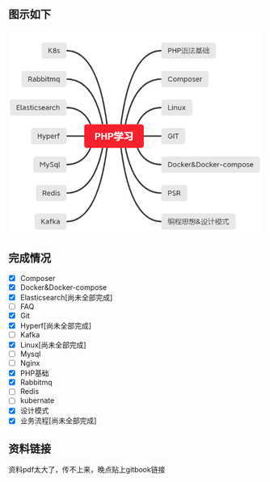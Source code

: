 

## 图示如下

![image-20210129180631221](.\FAQ\image-20210129180631221.png)

## 完成情况

+ [x] Composer
+ [x] Docker&Docker-compose
+ [x] Elasticsearch[尚未全部完成]
+ [ ] FAQ
+ [x] Git
+ [x] Hyperf[尚未全部完成]
+ [ ] Kafka
+ [x] Linux[尚未全部完成]
+ [ ] Mysql
+ [ ] Nginx
+ [x] PHP基础
+ [x] Rabbitmq
+ [ ] Redis
+ [ ] kubernate
+ [x] 设计模式
+ [x] 业务流程[尚未全部完成]

## 资料链接

资料pdf太大了，传不上来，晚点贴上gitbook链接

